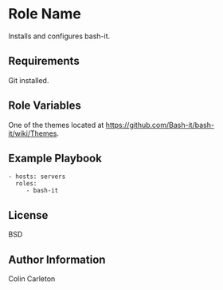 Role Name
=========

Installs and configures bash-it.

Requirements
------------

Git installed.

Role Variables
--------------

One of the themes located at https://github.com/Bash-it/bash-it/wiki/Themes.

Example Playbook
----------------

    - hosts: servers
      roles:
         - bash-it

License
-------

BSD

Author Information
------------------
Colin Carleton
